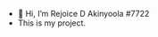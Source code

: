 - 👋 Hi, I’m Rejoice D Akinyoola #7722
- This is my project.
<!---
rejoiceakin/rejoiceakin is a ✨ special ✨ repository because its `README.md` (this file) appears on your GitHub profile.
You can click the Preview link to take a look at your changes.
--->
